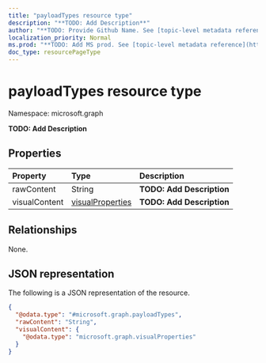 ```yaml
---
title: "payloadTypes resource type"
description: "**TODO: Add Description**"
author: "**TODO: Provide Github Name. See [topic-level metadata reference](https://msgo.azurewebsites.net/add/document/guidelines/metadata.html#topic-level-metadata)**"
localization_priority: Normal
ms.prod: "**TODO: Add MS prod. See [topic-level metadata reference](https://msgo.azurewebsites.net/add/document/guidelines/metadata.html#topic-level-metadata)**"
doc_type: resourcePageType
---
```


# payloadTypes resource type

Namespace: microsoft.graph



**TODO: Add Description**

## Properties
|Property|Type|Description|
|:---|:---|:---|
|rawContent|String|**TODO: Add Description**|
|visualContent|[visualProperties](../resources/visualproperties.md)|**TODO: Add Description**|

## Relationships
None.

## JSON representation
The following is a JSON representation of the resource.
<!-- {
  "blockType": "resource",
  "@odata.type": "microsoft.graph.payloadTypes"
}
-->
``` json
{
  "@odata.type": "#microsoft.graph.payloadTypes",
  "rawContent": "String",
  "visualContent": {
    "@odata.type": "microsoft.graph.visualProperties"
  }
}
```

